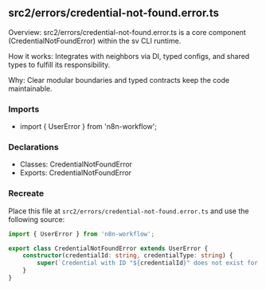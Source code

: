 ## src2/errors/credential-not-found.error.ts

Overview: src2/errors/credential-not-found.error.ts is a core component (CredentialNotFoundError) within the sv CLI runtime.

How it works: Integrates with neighbors via DI, typed configs, and shared types to fulfill its responsibility.

Why: Clear modular boundaries and typed contracts keep the code maintainable.

### Imports

- import { UserError } from 'n8n-workflow';

### Declarations

- Classes: CredentialNotFoundError
- Exports: CredentialNotFoundError

### Recreate

Place this file at `src2/errors/credential-not-found.error.ts` and use the following source:

```ts
import { UserError } from 'n8n-workflow';

export class CredentialNotFoundError extends UserError {
	constructor(credentialId: string, credentialType: string) {
		super(`Credential with ID "${credentialId}" does not exist for type "${credentialType}".`);
	}
}

```
